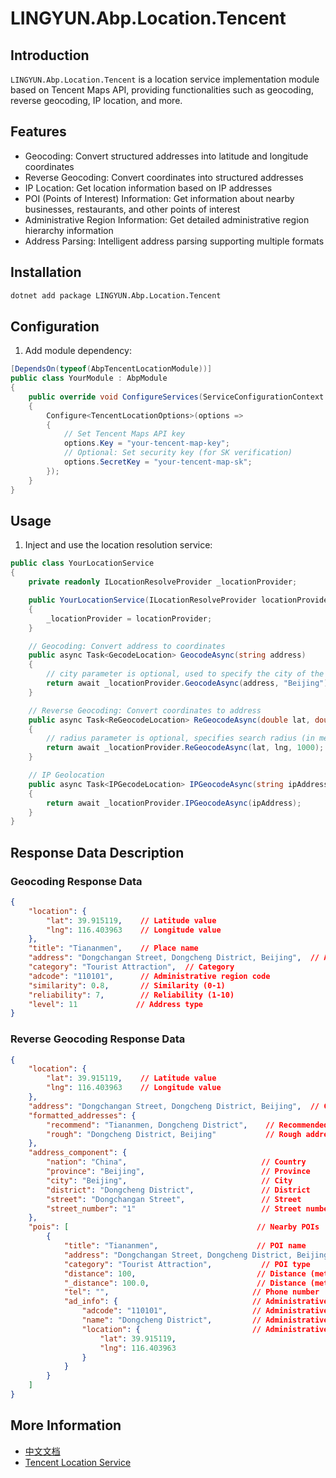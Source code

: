 # LINGYUN.Abp.Location.Tencent

## Introduction

`LINGYUN.Abp.Location.Tencent` is a location service implementation module based on Tencent Maps API, providing functionalities such as geocoding, reverse geocoding, IP location, and more.

## Features

* Geocoding: Convert structured addresses into latitude and longitude coordinates
* Reverse Geocoding: Convert coordinates into structured addresses
* IP Location: Get location information based on IP addresses
* POI (Points of Interest) Information: Get information about nearby businesses, restaurants, and other points of interest
* Administrative Region Information: Get detailed administrative region hierarchy information
* Address Parsing: Intelligent address parsing supporting multiple formats

## Installation

```bash
dotnet add package LINGYUN.Abp.Location.Tencent
```

## Configuration

1. Add module dependency:

```csharp
[DependsOn(typeof(AbpTencentLocationModule))]
public class YourModule : AbpModule
{
    public override void ConfigureServices(ServiceConfigurationContext context)
    {
        Configure<TencentLocationOptions>(options =>
        {
            // Set Tencent Maps API key
            options.Key = "your-tencent-map-key";
            // Optional: Set security key (for SK verification)
            options.SecretKey = "your-tencent-map-sk";
        });
    }
}
```

## Usage

1. Inject and use the location resolution service:

```csharp
public class YourLocationService
{
    private readonly ILocationResolveProvider _locationProvider;

    public YourLocationService(ILocationResolveProvider locationProvider)
    {
        _locationProvider = locationProvider;
    }

    // Geocoding: Convert address to coordinates
    public async Task<GecodeLocation> GeocodeAsync(string address)
    {
        // city parameter is optional, used to specify the city of the address
        return await _locationProvider.GeocodeAsync(address, "Beijing");
    }

    // Reverse Geocoding: Convert coordinates to address
    public async Task<ReGeocodeLocation> ReGeocodeAsync(double lat, double lng)
    {
        // radius parameter is optional, specifies search radius (in meters)
        return await _locationProvider.ReGeocodeAsync(lat, lng, 1000);
    }

    // IP Geolocation
    public async Task<IPGecodeLocation> IPGeocodeAsync(string ipAddress)
    {
        return await _locationProvider.IPGeocodeAsync(ipAddress);
    }
}
```

## Response Data Description

### Geocoding Response Data

```json
{
    "location": {
        "lat": 39.915119,    // Latitude value
        "lng": 116.403963    // Longitude value
    },
    "title": "Tiananmen",    // Place name
    "address": "Dongchangan Street, Dongcheng District, Beijing",  // Address
    "category": "Tourist Attraction",  // Category
    "adcode": "110101",      // Administrative region code
    "similarity": 0.8,       // Similarity (0-1)
    "reliability": 7,        // Reliability (1-10)
    "level": 11             // Address type
}
```

### Reverse Geocoding Response Data

```json
{
    "location": {
        "lat": 39.915119,    // Latitude value
        "lng": 116.403963    // Longitude value
    },
    "address": "Dongchangan Street, Dongcheng District, Beijing",  // Complete address
    "formatted_addresses": {
        "recommend": "Tiananmen, Dongcheng District",    // Recommended address
        "rough": "Dongcheng District, Beijing"           // Rough address
    },
    "address_component": {
        "nation": "China",                              // Country
        "province": "Beijing",                          // Province
        "city": "Beijing",                              // City
        "district": "Dongcheng District",               // District
        "street": "Dongchangan Street",                 // Street
        "street_number": "1"                            // Street number
    },
    "pois": [                                          // Nearby POIs
        {
            "title": "Tiananmen",                      // POI name
            "address": "Dongchangan Street, Dongcheng District, Beijing", // POI address
            "category": "Tourist Attraction",           // POI type
            "distance": 100,                           // Distance (meters)
            "_distance": 100.0,                        // Distance (meters, float)
            "tel": "",                                // Phone number
            "ad_info": {                              // Administrative region info
                "adcode": "110101",                   // Administrative region code
                "name": "Dongcheng District",         // Administrative region name
                "location": {                         // Administrative region center point
                    "lat": 39.915119,
                    "lng": 116.403963
                }
            }
        }
    ]
}
```

## More Information

* [中文文档](./README.md)
* [Tencent Location Service](https://lbs.qq.com/)
